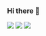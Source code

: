 ### Hi there 👋

<img src="https://img.shields.io/badge/Inha University-2E9AFE?style=flat-square&logo=university&logoColor=white"/>
<img src="https://img.shields.io/badge/Computer Science Engineering-08088A?style=flat-square&logo=university&logoColor=white"/>
<img src="https://img.shields.io/badge/Inha University-2E9AFE?style=flat-square&logo=university&logoColor=white"/>



<!--
**jaeochoii/jaeochoii** is a ✨ _special_ ✨ repository because its `README.md` (this file) appears on your GitHub profile.

Here are some ideas to get you started:

- 🔭 I’m currently working on ...
- 🌱 I’m currently learning ...
- 👯 I’m looking to collaborate on ...
- 🤔 I’m looking for help with ...
- 💬 Ask me about ...
- 📫 How to reach me: ...
- 😄 Pronouns: ...
- ⚡ Fun fact: ...
-->
